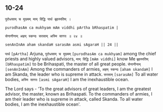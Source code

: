 ## 10-24


```shloka-sa
पुरोधसाम् च मुख्यम् माम् विद्धि पार्थ बृहस्पतिम् ।
```
```shloka-sa-hk
purodhasAm ca mukhyam mAm viddhi pArtha bRhaspatim |
```
```shloka-sa
सेनानीनाम् अहम् स्कन्दः सरसाम् अस्मि सागरः ॥ २४ ॥
```
```shloka-sa-hk
senAnInAm aham skandaH sarasAm asmi sAgaraH || 24 ||
```

`पार्थ` `[pArtha]` Arjuna, `पुरोधसाम् च मुख्यम्` `[purodhasAm ca mukhyam]` among the chief priests and highly valued advisors, `माम् विद्धि` `[mAm viddhi]` know Me `बृहस्पतिम्` `[bRhaspatim]` to be Brihaspati, the master of all great people. `सेनानीनाम्` `[senAnInAm]` Among the commanders of armies, `अहम् स्कन्दः` `[aham skandaH]` I am Skanda, the leader who is supreme in attack. `सरसाम्` `[sarasAm]` To all water bodies, `अस्मि सागरः` `[asmi sAgaraH]` I am the inexhaustible ocean.

The Lord says - 'To the great advisors of great leaders, I am the greatest advisor, the master, known as Brihaspati. 
To the commanders of armies, I am their leader who is supreme in attack, called Skanda. 
To all water bodies, I am the inexhaustible ocean'.

